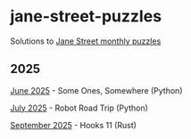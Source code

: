 # jane-street-puzzles
Solutions to [Jane Street monthly puzzles](https://www.janestreet.com/puzzles/)

## 2025

[June 2025](2025/06/) - Some Ones, Somewhere (Python)

[July 2025](2025/07/) - Robot Road Trip (Python)

[September 2025](2025/09/) - Hooks 11 (Rust)